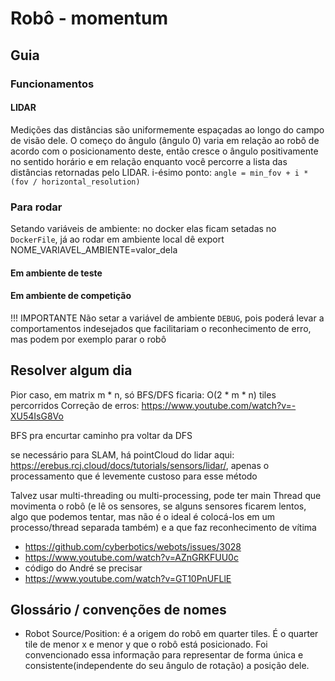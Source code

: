 # Robô - momentum

## Guia

### Funcionamentos

#### LIDAR

Medições das distâncias são uniformemente espaçadas ao longo do campo de visão dele. O começo do ângulo (ângulo 0) varia em relação ao robô de acordo com o posicionamento deste, então cresce o ângulo positivamente no sentido horário e em relação enquanto você percorre a lista das distâncias retornadas pelo LIDAR.
i-ésimo ponto: `angle = min_fov + i * (fov / horizontal_resolution)`

### Para rodar

Setando variáveis de ambiente: no docker elas ficam setadas no `DockerFile`, já ao rodar em ambiente local dê export NOME_VARIAVEL_AMBIENTE=valor_dela

#### Em ambiente de teste

#### Em ambiente de competição

!!! IMPORTANTE
Não setar a variável de ambiente `DEBUG`, pois poderá levar a comportamentos indesejados que facilitariam o reconhecimento de erro, mas podem por exemplo parar o robô

## Resolver algum dia

Pior caso, em matrix m \* n, só BFS/DFS ficaria: O(2 \* m \* n) tiles percorridos
Correção de erros: https://www.youtube.com/watch?v=-XU54IsG8Vo

BFS pra encurtar caminho pra voltar da DFS

se necessário para SLAM, há pointCloud do lidar aqui: https://erebus.rcj.cloud/docs/tutorials/sensors/lidar/, apenas o processamento que é levemente custoso para esse método

Talvez usar multi-threading ou multi-processing, pode ter main Thread que movimenta o robô (e lê os sensores, se alguns sensores ficarem lentos, algo que podemos tentar, mas não é o ideal é colocá-los em um processo/thread separada também) e a que faz reconhecimento de vítima
- https://github.com/cyberbotics/webots/issues/3028
- https://www.youtube.com/watch?v=AZnGRKFUU0c
- código do André se precisar
- https://www.youtube.com/watch?v=GT10PnUFLlE

## Glossário / convenções de nomes

- Robot Source/Position: é a origem do robô em quarter tiles. É o quarter tile de menor x e menor y que o robô está posicionado. Foi convencionado essa informação para representar de forma única e consistente(independente do seu ângulo de rotação) a posição dele.
